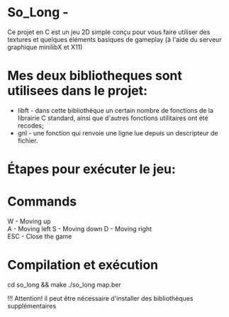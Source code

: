 # So_Long  - 
Ce projet en C est un jeu 2D simple conçu pour vous faire utiliser des textures et quelques éléments basiques de gameplay 
(à l'aide du serveur graphique minilibX et X11)

# Mes deux bibliotheques sont utilisees dans le projet:
  - libft - dans cette bibliothèque un certain nombre de fonctions de la librairie C standard, ainsi que d'autres fonctions utilitaires ont été recodes; 
  - gnl - une fonction qui renvoie une ligne lue depuis un descripteur de fichier.

# Étapes pour exécuter le jeu:

# Commands
   W - Moving up 	
   A - Moving left
   S - Moving down
   D - Moving right 	
   ESC - Close the game
   
# Сompilation et exécution
  cd so_long && make
  ./so_long map.ber
  
 !!! Attention! il peut être nécessaire d'installer des bibliothèques supplémentaires
  

